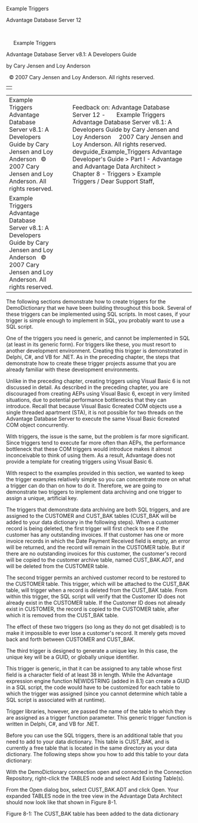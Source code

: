 Example Triggers




Advantage Database Server 12  

 

     Example Triggers

Advantage Database Server v8.1: A Developers Guide

by Cary Jensen and Loy Anderson

  © 2007 Cary Jensen and Loy Anderson. All rights reserved.

|  |
| --- |
|  |

|  |  |  |  |  |
| --- | --- | --- | --- | --- |
| Example Triggers  Advantage Database Server v8.1: A Developers Guide  by Cary Jensen and Loy Anderson    © 2007 Cary Jensen and Loy Anderson. All rights reserved. |  |  | Feedback on: Advantage Database Server 12 -       Example Triggers Advantage Database Server v8.1: A Developers Guide by Cary Jensen and Loy Anderson     2007 Cary Jensen and Loy Anderson. All rights reserved. devguide\_Example\_Triggers Advantage Developer's Guide > Part I - Advantage and Advantage Data Architect > Chapter 8 - Triggers > Example Triggers / Dear Support Staff, |  |
| Example Triggers  Advantage Database Server v8.1: A Developers Guide  by Cary Jensen and Loy Anderson    © 2007 Cary Jensen and Loy Anderson. All rights reserved. |  |  |  |  |

The following sections demonstrate how to create triggers for the DemoDictionary that we have been building throughout this book. Several of these triggers can be implemented using SQL scripts. In most cases, if your trigger is simple enough to implement in SQL, you probably want to use a SQL script.

One of the triggers you need is generic, and cannot be implemented in SQL (at least in its generic form). For triggers like these, you must resort to another development environment. Creating this trigger is demonstrated in Delphi, C#, and VB for .NET. As in the preceding chapter, the steps that demonstrate how to create these trigger projects assume that you are already familiar with these development environments.

Unlike in the preceding chapter, creating triggers using Visual Basic 6 is not discussed in detail. As described in the preceding chapter, you are discouraged from creating AEPs using Visual Basic 6, except in very limited situations, due to potential performance bottlenecks that they can introduce. Recall that because Visual Basic 6created COM objects use a single threaded apartment (STA), it is not possible for two threads on the Advantage Database Server to execute the same Visual Basic 6created COM object concurrently.

With triggers, the issue is the same, but the problem is far more significant. Since triggers tend to execute far more often than AEPs, the performance bottleneck that these COM triggers would introduce makes it almost inconceivable to think of using them. As a result, Advantage does not provide a template for creating triggers using Visual Basic 6.

With respect to the examples provided in this section, we wanted to keep the trigger examples relatively simple so you can concentrate more on what a trigger can do than on how to do it. Therefore, we are going to demonstrate two triggers to implement data archiving and one trigger to assign a unique, artificial key.

The triggers that demonstrate data archiving are both SQL triggers, and are assigned to the CUSTOMER and CUST\_BAK tables (CUST\_BAK will be added to your data dictionary in the following steps). When a customer record is being deleted, the first trigger will first check to see if the customer has any outstanding invoices. If that customer has one or more invoice records in which the Date Payment Received field is empty, an error will be returned, and the record will remain in the CUSTOMER table. But if there are no outstanding invoices for this customer, the customer's record will be copied to the customer archive table, named CUST\_BAK.ADT, and will be deleted from the CUSTOMER table.

The second trigger permits an archived customer record to be restored to the CUSTOMER table. This trigger, which will be attached to the CUST\_BAK table, will trigger when a record is deleted from the CUST\_BAK table. From within this trigger, the SQL script will verify that the Customer ID does not already exist in the CUSTOMER table. If the Customer ID does not already exist in CUSTOMER, the record is copied to the CUSTOMER table, after which it is removed from the CUST\_BAK table.

The effect of these two triggers (so long as they do not get disabled) is to make it impossible to ever lose a customer's record. It merely gets moved back and forth between CUSTOMER and CUST\_BAK.

The third trigger is designed to generate a unique key. In this case, the unique key will be a GUID, or globally unique identifier.

This trigger is generic, in that it can be assigned to any table whose first field is a character field of at least 38 in length. While the Advantage expression engine function NEWIDSTRING (added in 8.1) can create a GUID in a SQL script, the code would have to be customized for each table to which the trigger was assigned (since you cannot determine which table a SQL script is associated with at runtime).

Trigger libraries, however, are passed the name of the table to which they are assigned as a trigger function parameter. This generic trigger function is written in Delphi, C#, and VB for .NET.

Before you can use the SQL triggers, there is an additional table that you need to add to your data dictionary. This table is CUST\_BAK, and is currently a free table that is located in the same directory as your data dictionary. The following steps show you how to add this table to your data dictionary:

With the DemoDictionary connection open and connected in the Connection Repository, right-click the TABLES node and select Add Existing Table(s).

From the Open dialog box, select CUST\_BAK.ADT and click Open. Your expanded TABLES node in the tree view in the Advantage Data Architect should now look like that shown in Figure 8-1.

Figure 8-1: The CUST\_BAK table has been added to the data dictionary